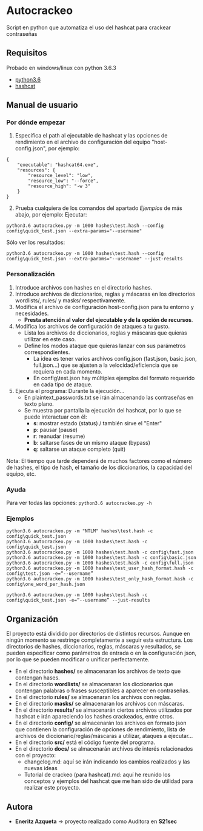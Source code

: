 # Autocrackeo
Script en python que automatiza el uso del hashcat para crackear contraseñas


## Requisitos
Probado en windows/linux con python 3.6.3
* [python3.6](https://www.python.org/downloads/)
* [hashcat](https://github.com/hashcat/hashcat)

## Manual de usuario

### Por dónde empezar

1. Especifica el path al ejecutable de hashcat y las opciones de rendimiento en el archivo de configuración del equipo "host-config.json", por ejemplo:
```
{
	"executable": "hashcat64.exe",
	"resources": {
		"resource_level": "low",
		"resource_low": "--force",
		"resource_high": "-w 3"
	}
}
```

2. Prueba cualquiera de los comandos del apartado *Ejemplos* de más abajo, por ejemplo:
Ejecutar:
```
python3.6 autocrackeo.py -m 1000 hashes\test.hash --config config\quick_test.json --extra-params="--username"
```
Sólo ver los resultados:
```
python3.6 autocrackeo.py -m 1000 hashes\test.hash --config config\quick_test.json --extra-params="--username" --just-results
```

### Personalización

1. Introduce archivos con hashes en el directorio hashes.
2. Introduce archivos de diccionarios, reglas y máscaras en los directorios wordlists/, rules/ y masks/ respectivamente.
3. Modifica el archivo de configuración host-config.json para tu entorno y necesidades.
	* **Presta atención al valor del ejecutable y de la opción de recursos**.
4. Modifica los archivos de configuración de ataques a tu gusto.
	* Lista los archivos de diccionarios, reglas y máscaras que quieras utilizar en este caso.
	* Define los modos ataque que quieras lanzar con sus parámetros correspondientes.
		* La idea es tener varios archivos config.json (fast.json, basic.json, full.json...) que se ajusten a la velocidad/eficiencia que se requiera en cada momento.
		* En config\test.json hay múltiples ejemplos del formato requerido en cada tipo de ataque.
4. Ejecuta el programa: Durante la ejecución...
	* En plaintext_passwords.txt se irán almacenando las contraseñas en texto plano.
	* Se muestra por pantalla la ejecución del hashcat, por lo que se puede interactuar con él:
		* **s**: mostrar estado (status) / también sirve el "Enter"
		* **p**: pausar (pause)
		* **r**: reanudar (resume)
		* **b**: saltarse fases de un mismo ataque (bypass)
		* **q**: saltarse un ataque completo (quit)

Nota: El tiempo que tarde dependerá de muchos factores como el número de hashes, el tipo de hash, el tamaño de los diccionarios, la capacidad del equipo, etc.

### Ayuda
Para ver todas las opciones: `python3.6 autocrackeo.py -h`

### Ejemplos
```
python3.6 autocrackeo.py -m "NTLM" hashes\test.hash -c config\quick_test.json
python3.6 autocrackeo.py -m 1000 hashes\test.hash -c config\quick_test.json
python3.6 autocrackeo.py -m 1000 hashes\test.hash -c config\fast.json
python3.6 autocrackeo.py -m 1000 hashes\test.hash -c config\basic.json
python3.6 autocrackeo.py -m 1000 hashes\test.hash -c config\full.json
python3.6 autocrackeo.py -m 1000 hashes\test_user_hash_format.hash -c config\test.json -e=“--username”
python3.6 autocrackeo.py -m 1000 hashes\test_only_hash_format.hash -c config\one_word_per_hash.json

python3.6 autocrackeo.py -m 1000 hashes\test.hash -c config\quick_test.json -e=“--username” --just-results
```

## Organización
El proyecto está dividido por directorios de distintos recursos. Aunque en ningún momento se restringe completamente a seguir esta estructura. Los directorios de hashes, diccionarios, reglas, máscaras y resultados, se pueden especificar como parámetros de entrada o en la configuración json, por lo que se pueden modificar o unificar perfectamente.

* En el directorio **hashes/** se almacenaran los archivos de texto que contengan hases.
* En el directorio **wordlists/** se almacenaran los diccionarios que contengan palabras o frases susceptibles a aparecer en contraseñas.
* En el directorio **rules/** se almacenaran los archivos con reglas.
* En el directorio **masks/** se almacenaran los archivos con máscaras.
* En el directorio **results/** se almacenarán ciertos archivos utilizados por hashcat e irán apareciendo los hashes crackeados, entre otros.
* En el directorio **config/** se almacenarán los archivos en formato json que contienen la configuración de opciones de rendimiento, lista de archivos de diccionario/reglas/máscaras a utilizar, ataques a ejecutar...
* En el directorio **src/** está el código fuente del programa.
* En el directorio **docs/** se almacenarán archivos de interés relacionados con el proyecto:
	* changelog.md: aquí se irán indicando los cambios realizados y las nuevas ideas
	* Tutorial de crackeo (para hashcat).md: aquí he reunido los conceptos y ejemplos del hashcat que me han sido de utilidad para realizar este proyecto.

## Autora
* **Eneritz Azqueta** → proyecto realizado como Auditora en **S21sec**